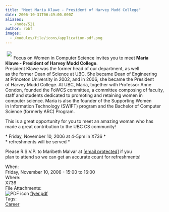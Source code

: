 ```yaml
---
title: "Meet Maria Klawe - President of Harvey Mudd College"
date: 2006-10-31T06:49:00.000Z
aliases:
  - /node/521
author: robf
images:
  - /modules/file/icons/application-pdf.png
---
```


<div class="field field-name-body field-type-text-with-summary field-label-hidden"><div class="field-items"><div class="field-item even"><p><img src="https://www.cs.ubc.ca/~depaulfm/img/ubc_logo.jpg" align="left" vspace="5" hspace="5"><br>
Focus on Women in Computer Science invites you to meet <b>Maria<br>
Klawe - President of Harvey Mudd College</b>.<br>
President Klawe was the former head of our department, as well<br>
as the former Dean of Science at UBC.  She became Dean of Engineering<br>
at Princeton University in 2002, and in 2006, she became the President<br>
of Harvey Mudd College.  At UBC, Maria, together with Professor Anne<br>
Condon, founded the FoWCS committee, a committee composing of faculty,<br>
staff and students dedicated to promoting and retaining women in<br>
computer science.  Maria is also the founder of the Supporting Women<br>
in Information Technology (SWIFT) program and the Bachelor of Computer<br>
Science (formerly ARC) Program.</p>
<p>This is a great opportunity for you to meet an amazing woman who has<br>
made a great contribution to the UBC CS community!</p>
<p>* Friday, November 10, 2006 at 4-5pm in X736 *<br>
* refreshments will be served *</p>
<p>Please R.S.V.P. to Maribeth Malvar at <a href="/cdn-cgi/l/email-protection" class="__cf_email__" data-cfemail="7f121e13091e0d3f1c0c510a1d1c511c1e">[email&#xA0;protected]</a> if you<br>
plan to attend so we can get an accurate count for refreshments!</p>
</div></div></div><div class="field field-name-field-dates field-type-datetime field-label-above"><div class="field-label">When:&#xA0;</div><div class="field-items"><div class="field-item even"><span class="date-display-single">Friday, November 10, 2006 - <span class="date-display-range"><span class="date-display-start">15:00</span> to <span class="date-display-end">16:00</span></span></span></div></div></div><div class="field field-name-field-location field-type-text field-label-above"><div class="field-label">Where:&#xA0;</div><div class="field-items"><div class="field-item even">X736</div></div></div><div class="field field-name-field-file-attachments field-type-file field-label-above"><div class="field-label">File Attachments:&#xA0;</div><div class="field-items"><div class="field-item even"><span class="file"><img class="file-icon" alt="PDF icon" title="application/pdf" src="/modules/file/icons/application-pdf.png"> <a href="https://ubccsss.org/files/flyer.pdf" type="application/pdf; length=45326">flyer.pdf</a></span></div></div></div>    <footer>
    <div class="field field-name-field-tags field-type-taxonomy-term-reference field-label-above"><div class="field-label">Tags:&#xA0;</div><div class="field-items"><div class="field-item even"><a href="/career">Career</a></div></div></div>      </footer>
